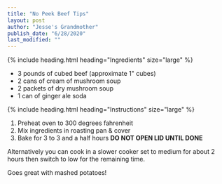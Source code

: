 ```yaml
---
title: "No Peek Beef Tips"
layout: post
author: "Jesse's Grandmother"
publish_date: "6/28/2020"
last_modified: ""
---
```


{% include heading.html heading="Ingredients" size="large" %}
* 3 pounds of cubed beef (approximate 1" cubes)
* 2 cans of cream of mushroom soup
* 2 packets of dry mushroom soup
* 1 can of ginger ale soda

{% include heading.html heading="Instructions" size="large" %}

1. Preheat oven to 300 degrees fahrenheit
2. Mix ingredients in roasting pan & cover
3. Bake for 3 to 3 and a half hours **DO NOT OPEN LID UNTIL DONE**

Alternatively you can cook in a slower cooker set to medium for about 2 hours then switch to low for the remaining time.

Goes great with mashed potatoes!

